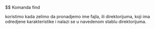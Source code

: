 $$ Komanda find

koristimo kada zelimo da pronadjemo ime fajla, ili direktorijuma, koji ima odredjene karakteristike i nalazi se u navedenom stablu direktorijuma.
